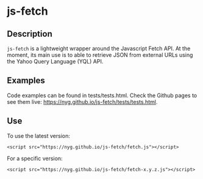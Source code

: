 # js-fetch
## Description

`js-fetch` is a lightweight wrapper around the Javascript Fetch API. At the moment, its main use is to able to retrieve JSON from external URLs using the Yahoo Query Language (YQL) API.

## Examples

Code examples can be found in tests/tests.html. Check the Github pages to see them live: https://nyg.github.io/js-fetch/tests/tests.html.

## Use

To use the latest version:

```
<script src="https://nyg.github.io/js-fetch/fetch.js"></script>
```

For a specific version:

```
<script src="https://nyg.github.io/js-fetch/fetch-x.y.z.js"></script>
```
